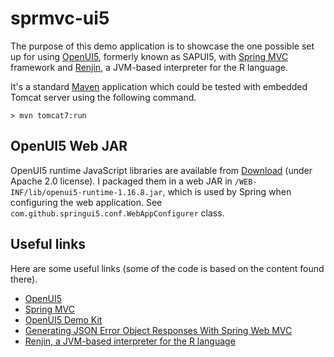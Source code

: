 sprmvc-ui5
==========

The purpose of this demo application is to showcase the one possible set up for using [OpenUI5](http://sap.github.io/openui5/),
formerly known as SAPUI5, with [Spring MVC](http://docs.spring.io/spring/docs/current/spring-framework-reference/html/mvc.html)
framework and [Renjin](http://www.renjin.org/), a JVM-based interpreter for the R language.

It's a standard [Maven](http://maven.apache.org/) application which could be tested with embedded Tomcat server using
the following command.

`> mvn tomcat7:run`

OpenUI5 Web JAR
---------------

OpenUI5 runtime JavaScript libraries are available from [Download](http://sap.github.io/openui5/download.html) (under Apache 2.0 license).
I packaged them in a web JAR in `/WEB-INF/lib/openui5-runtime-1.16.8.jar`, which is used by Spring when configuring the
web application. See `com.github.springui5.conf.WebAppConfigurer` class.

Useful links
------------

Here are some useful links (some of the code is based on the content found there).

* [OpenUI5](http://sap.github.io/openui5/)
* [Spring MVC](http://docs.spring.io/spring/docs/current/spring-framework-reference/html/mvc.html)
* [OpenUI5 Demo Kit](https://openui5.hana.ondemand.com/#content/Overview.html)
* [Generating JSON Error Object Responses With Spring Web MVC](http://springinpractice.com/2013/10/09/generating-json-error-object-responses-with-spring-web-mvc)
* [Renjin, a JVM-based interpreter for the R language](http://www.renjin.org/)
